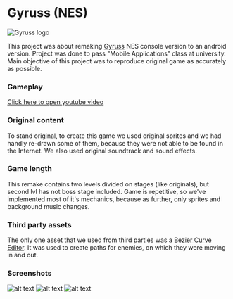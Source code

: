 # Gyruss (NES)
![Gyruss logo][logo]

This project was about remaking [Gyruss](https://en.wikipedia.org/wiki/Gyruss) NES console version to an android version. Project was done to pass "Mobile Applications" class at university. Main objective of this project was to reproduce original game as accurately as possible.

### Gameplay
[Click here to open youtube video](https://www.youtube.com/watch?v=szCh0nvmCkA)

### Original content
To stand original, to create this game we used original sprites and we had handly re-drawn some of them, because they were not able to be found in the Internet. We also used original soundtrack and sound effects.

### Game length
This remake contains two levels divided on stages (like originals), but second lvl has not boss stage included. Game is repetitive, so we've implemented most of it's mechanics, because as further, only sprites and background music changes.

### Third party assets
The only one asset that we used from third parties was a [Bezier Curve Editor](https://assetstore.unity.com/packages/tools/bezier-curve-editor-11278). It was used to create paths for enemies, on which they were moving in and out.

### Screenshots
![alt text][scr1]
![alt text][scr2]
![alt text][scr3]


[logo]: https://i.imgur.com/WmPbn5q.png "Gyruss Logo"
[scr1]: https://i.imgur.com/CiudrR9.png "Gyruss main menu"
[scr2]: https://i.imgur.com/Ms5W8nv.png "Gyruss stage scene"
[scr3]: https://i.imgur.com/AKCEc66.png "Gyruss map"
